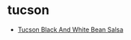 # tucson

 * [Tucson Black And White Bean Salsa](index/t/tucson-black-and-white-bean-salsa-2112.json)
